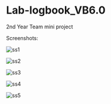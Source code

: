 # Lab-logbook_VB6.0

2nd Year Team mini project

Screenshots:

![ss1](https://github.com/ankit705yadav/Lab-logbook_VB6.0/assets/90278910/69e26903-7ca8-4821-bb31-2f712ca4840d)

![ss2](https://github.com/ankit705yadav/Lab-logbook_VB6.0/assets/90278910/89f70e67-76fe-40d5-bd9c-e77a4d4947b5)

![ss3](https://github.com/ankit705yadav/Lab-logbook_VB6.0/assets/90278910/61b43b05-b886-4fbb-afd9-995711be61b5)

![ss4](https://github.com/ankit705yadav/Lab-logbook_VB6.0/assets/90278910/44c498df-e6ba-4ffd-a1af-47e88dfb1c12)

![ss5](https://github.com/ankit705yadav/Lab-logbook_VB6.0/assets/90278910/bbd16fb6-cc55-472a-a392-4ccb1a3815e4)
